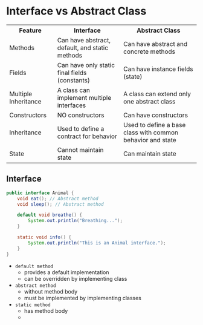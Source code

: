 # Interface vs Abstract Class

<table>
<tr>
<th>Feature</th>	<th>Interface</th><th>Abstract Class</th>
</tr>
<tr>
<td>Methods</td>
<td>Can have abstract, default, and static methods</td><td>Can have abstract and concrete methods</td></tr>
<tr>
<td>Fields</td>	<td>Can have only static final fields (constants)</td>	<td>Can have instance fields (state)</td></tr>
<tr><td>
Multiple Inheritance</td>	<td>A class can implement multiple interfaces</td>	<td>A class can extend only one abstract class</td></tr>
<tr><td>
Constructors</td>	<td>NO constructors</td>	<td>Can have constructors</td></tr>
<tr><td>
Inheritance</td>	<td>Used to define a contract for behavior</td>	<td>Used to define a base class with common behavior and state</td></tr>
<tr><td>
State</td>	<td>Cannot maintain state</td>	<td>Can maintain state</td></tr>
</table>

## Interface

```java
public interface Animal {
    void eat(); // Abstract method
    void sleep(); // Abstract method

    default void breathe() {
        System.out.println("Breathing...");
    }

    static void info() {
        System.out.println("This is an Animal interface.");
    }
}
```
- `default method`
    - provides a default implementation
    - can be overridden by implementing class
- `abstract method`
    - without method body
    - must be implemented by implementing classes
- `static method`
    - has method body
    - 